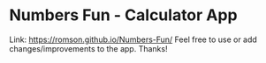 # Numbers Fun - Calculator App
Link: https://romson.github.io/Numbers-Fun/
Feel free to use or add changes/improvements to the app. Thanks!

